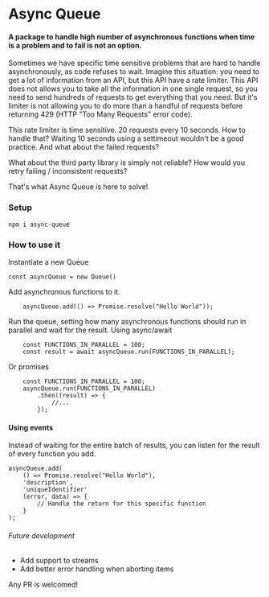# Async Queue
#### A package to handle high number of asynchronous functions when time is a problem and to fail is not an option.

Sometimes we have specific time sensitive problems that are hard to handle asynchronously, as code refuses to wait. Imagine this situation: you need to get a lot of information from an API, but this API have a rate limiter. This API does not allows you to take all the information in one single request, so you need to send hundreds of requests to get everything that you need. But it's limiter is not allowing you to do more than a handful of requests before returning 429 (HTTP "Too Many Requests" error code).

This rate limiter is time sensitive. 20 requests every 10 seconds. How to handle that?
Waiting 10 seconds using a settimeout wouldn't be a good practice. And what about the failed requests?

What about the third party library is simply not reliable? How would you retry failing / inconsistent requests?

That's what Async Queue is here to solve!

### Setup

```npm i async-queue```


### How to use it

Instantiate a new Queue

```const asyncQueue = new Queue()```

Add asynchronous functions to it.
```
    asyncQueue.add(() => Promise.resolve("Hello World"));
```

Run the queue, setting how many asynchronous functions should run in parallel and wait for the result.
Using async/await
```
    const FUNCTIONS_IN_PARALLEL = 100;
    const result = await asyncQueue.run(FUNCTIONS_IN_PARALLEL);
```

Or promises
```
    const FUNCTIONS_IN_PARALLEL = 100;
    asyncQueue.run(FUNCTIONS_IN_PARALLEL)
        .then((result) => {
            //...
        });
```

#### Using events
Instead of waiting for the entire batch of results, you can listen for the result of every function you add.

```
asyncQueue.add(
    () => Promise.resolve("Hello World"),
    'description',
    'uniqueIdentifier'
    (error, data) => {
        // Handle the return for this specific function
    }
);
```


###### Future development
- Add support to streams
- Add better error handling when aborting items

Any PR is welcomed!
